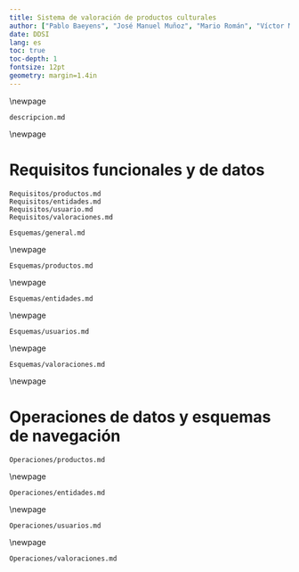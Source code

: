 ```yaml
---
title: Sistema de valoración de productos culturales
author: ["Pablo Baeyens", "José Manuel Muñoz", "Mario Román", "Víctor Manuel Cerrato"]
date: DDSI
lang: es
toc: true
toc-depth: 1
fontsize: 12pt
geometry: margin=1.4in
---
```


\newpage

```include
descripcion.md
```

\newpage

# Requisitos funcionales y de datos

```include
Requisitos/productos.md
Requisitos/entidades.md
Requisitos/usuario.md
Requisitos/valoraciones.md
```


<!--Esquemas-->

```include
Esquemas/general.md
```

\newpage

```include
Esquemas/productos.md
```

\newpage

```include
Esquemas/entidades.md
```

\newpage

```include
Esquemas/usuarios.md
```

\newpage

```include
Esquemas/valoraciones.md
```

<!--Operaciones-->

\newpage

# Operaciones de datos y esquemas de navegación

```include
Operaciones/productos.md
```

\newpage

```include
Operaciones/entidades.md
```

\newpage

```include
Operaciones/usuarios.md
```

\newpage

```include
Operaciones/valoraciones.md
```
